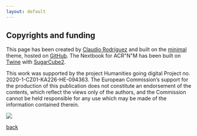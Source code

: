 ```yaml
---
layout: default
---
```


## Copyrights and funding

This page has been created by <a href="https://www.researchgate.net/profile/Claudio-Rodriguez-Higuera">Claudio Rodríguez</a> and built on the <a href="https://github.com/orderedlist/minimal">minimal</a> theme, hosted on <a href="http://github.com">GitHub</a>. The Nextbook for ACR"N"M has been built on <a href="https://twinery.org/">Twine</a> with <a href="https://www.motoslave.net/sugarcube/2/docs/">SugarCube2</a>.

This work was supported by the project Humanities going digital Project no. 2020-1-CZ01-KA226-HE-094363. The European Commission’s support for the production of this publication does not constitute an endorsement of the contents, which reflect the views only of the authors, and the Commission cannot be held responsible for any use which may be made of the information contained therein.

<img src="https://cjhey.github.io/CRnM/img/erasmus.jpg">

[back](./)

